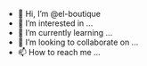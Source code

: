 - 👋 Hi, I’m @el-boutique
- 👀 I’m interested in ...
- 🌱 I’m currently learning ...
- 💞️ I’m looking to collaborate on ...
- 📫 How to reach me ...

<!---
el-boutique/el-boutique is a ✨ special ✨ repository because its `README.md` (this file) appears on your GitHub profile.
You can click the Preview link to take a look at your changes.
--->
